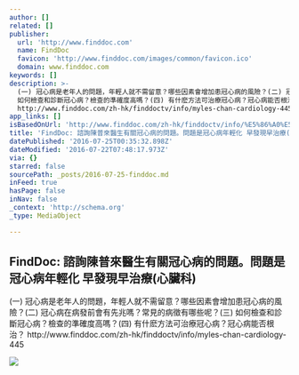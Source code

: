 ```yaml
---
author: []
related: []
publisher:
  url: 'http://www.finddoc.com'
  name: FindDoc
  favicon: 'http://www.finddoc.com/images/common/favicon.ico'
  domain: www.finddoc.com
keywords: []
description: >-
  (一) 冠心病是老年人的問題，年輕人就不需留意？哪些因素會增加患冠心病的風險？(二) 冠心病在病發前會有先兆嗎？常見的病徵有哪些呢？(三)
  如何檢查和診斷冠心病？檢查的準確度高嗎？(四) 有什麽方法可治療冠心病？冠心病能否根治？
  http://www.finddoc.com/zh-hk/finddoctv/info/myles-chan-cardiology-445
app_links: []
isBasedOnUrl: 'http://www.finddoc.com/zh-hk/finddoctv/info/%E5%86%A0%E5%BF%83%E7%97%85-445'
title: 'FindDoc: 諮詢陳普來醫生有關冠心病的問題。問題是冠心病年輕化 早發現早治療(心臟科)'
datePublished: '2016-07-25T00:35:32.898Z'
dateModified: '2016-07-22T07:48:17.973Z'
via: {}
starred: false
sourcePath: _posts/2016-07-25-finddoc.md
inFeed: true
hasPage: false
inNav: false
_context: 'http://schema.org'
_type: MediaObject

---
```

<article style=""><h1>FindDoc: 諮詢陳普來醫生有關冠心病的問題。問題是冠心病年輕化 早發現早治療(心臟科)</h1><p>(一) 冠心病是老年人的問題，年輕人就不需留意？哪些因素會增加患冠心病的風險？(二) 冠心病在病發前會有先兆嗎？常見的病徵有哪些呢？(三) 如何檢查和診斷冠心病？檢查的準確度高嗎？(四) 有什麽方法可治療冠心病？冠心病能否根治？ http://www.finddoc.com/zh-hk/finddoctv/info/myles-chan-cardiology-445</p><img src="http://d1jffk94vhkkn9.cloudfront.net/uploads/images/askdoc/445/14675997869479.jpg" /></article>